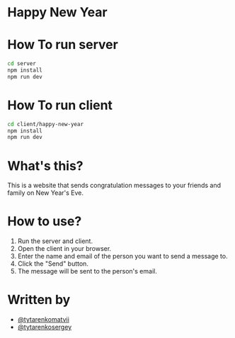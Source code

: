 # Happy New Year

# How To run server

```bash
cd server
npm install
npm run dev
```

# How To run client

```bash
cd client/happy-new-year
npm install
npm run dev
```

# What's this?

This is a website that sends congratulation messages to your friends and family on New Year's Eve.

# How to use?

1. Run the server and client.
2. Open the client in your browser.
3. Enter the name and email of the person you want to send a message to.
4. Click the "Send" button.
5. The message will be sent to the person's email.

# Written by

- [@tytarenkomatvii](https://github.com/matvey-tytarenko)
- [@tytarenkosergey](https://github.com/st3333)
